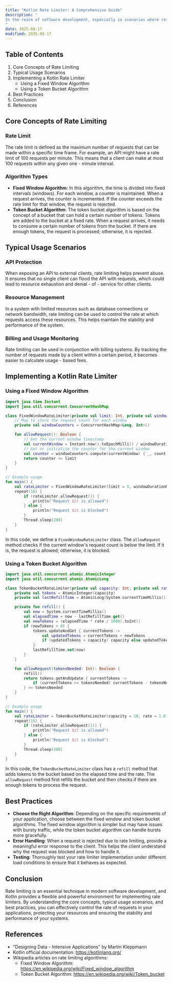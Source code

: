 ```yaml
---
title: "Kotlin Rate Limiter: A Comprehensive Guide"
description: "
In the realm of software development, especially in scenarios where resources are limited or external APIs have usage restrictions, rate limiting plays a crucial role. A rate limiter is a mechanism that controls the rate at which requests are processed, ensuring that a system does not get overwhelmed by excessive requests. Kotlin, a modern and concise programming language for the JVM, Android, and other platforms, provides various ways to implement rate limiters. This blog post will delve into the core concepts of Kotlin rate limiters, explore typical usage scenarios, and present best practices for their implementation.
"
date: 2025-08-17
modified: 2025-08-17
---
```


## Table of Contents
1. Core Concepts of Rate Limiting
2. Typical Usage Scenarios
3. Implementing a Kotlin Rate Limiter
    - Using a Fixed Window Algorithm
    - Using a Token Bucket Algorithm
4. Best Practices
5. Conclusion
6. References

## Core Concepts of Rate Limiting
### Rate Limit
The rate limit is defined as the maximum number of requests that can be made within a specific time frame. For example, an API might have a rate limit of 100 requests per minute. This means that a client can make at most 100 requests within any given one - minute interval.

### Algorithm Types
- **Fixed Window Algorithm**: In this algorithm, the time is divided into fixed intervals (windows). For each window, a counter is maintained. When a request arrives, the counter is incremented. If the counter exceeds the rate limit for that window, the request is rejected.
- **Token Bucket Algorithm**: The token bucket algorithm is based on the concept of a bucket that can hold a certain number of tokens. Tokens are added to the bucket at a fixed rate. When a request arrives, it needs to consume a certain number of tokens from the bucket. If there are enough tokens, the request is processed; otherwise, it is rejected.

## Typical Usage Scenarios
### API Protection
When exposing an API to external clients, rate limiting helps prevent abuse. It ensures that no single client can flood the API with requests, which could lead to resource exhaustion and denial - of - service for other clients.

### Resource Management
In a system with limited resources such as database connections or network bandwidth, rate limiting can be used to control the rate at which requests access these resources. This helps maintain the stability and performance of the system.

### Billing and Usage Monitoring
Rate limiting can be used in conjunction with billing systems. By tracking the number of requests made by a client within a certain period, it becomes easier to calculate usage - based fees.

## Implementing a Kotlin Rate Limiter

### Using a Fixed Window Algorithm
```kotlin
import java.time.Instant
import java.util.concurrent.ConcurrentHashMap

class FixedWindowRateLimiter(private val limit: Int, private val windowDurationMs: Long) {
    // Map to store the request count for each window
    private val windowCounters = ConcurrentHashMap<Long, Int>()

    fun allowRequest(): Boolean {
        // Get the current window timestamp
        val currentWindow = Instant.now().toEpochMilli() / windowDurationMs
        // Get or initialize the counter for the current window
        val counter = windowCounters.compute(currentWindow) { _, count -> count?.inc() ?: 1 }
        return counter <= limit
    }
}

// Example usage
fun main() {
    val rateLimiter = FixedWindowRateLimiter(limit = 5, windowDurationMs = 1000)
    repeat(10) {
        if (rateLimiter.allowRequest()) {
            println("Request $it is allowed")
        } else {
            println("Request $it is blocked")
        }
        Thread.sleep(200)
    }
}
```
In this code, we define a `FixedWindowRateLimiter` class. The `allowRequest` method checks if the current window's request count is below the limit. If it is, the request is allowed; otherwise, it is blocked.

### Using a Token Bucket Algorithm
```kotlin
import java.util.concurrent.atomic.AtomicInteger
import java.util.concurrent.atomic.AtomicLong

class TokenBucketRateLimiter(private val capacity: Int, private val rate: Double) {
    private val tokens = AtomicInteger(capacity)
    private val lastRefillTime = AtomicLong(System.currentTimeMillis())

    private fun refill() {
        val now = System.currentTimeMillis()
        val elapsedTime = now - lastRefillTime.get()
        val newTokens = (elapsedTime * rate / 1000).toInt()
        if (newTokens > 0) {
            tokens.updateAndGet { currentTokens ->
                val updatedTokens = currentTokens + newTokens
                if (updatedTokens > capacity) capacity else updatedTokens
            }
            lastRefillTime.set(now)
        }
    }

    fun allowRequest(tokensNeeded: Int): Boolean {
        refill()
        return tokens.getAndUpdate { currentTokens ->
            if (currentTokens >= tokensNeeded) currentTokens - tokensNeeded else currentTokens
        } >= tokensNeeded
    }
}

// Example usage
fun main() {
    val rateLimiter = TokenBucketRateLimiter(capacity = 10, rate = 1.0)
    repeat(15) {
        if (rateLimiter.allowRequest(1)) {
            println("Request $it is allowed")
        } else {
            println("Request $it is blocked")
        }
        Thread.sleep(200)
    }
}
```
In this code, the `TokenBucketRateLimiter` class has a `refill` method that adds tokens to the bucket based on the elapsed time and the rate. The `allowRequest` method first refills the bucket and then checks if there are enough tokens to process the request.

## Best Practices
- **Choose the Right Algorithm**: Depending on the specific requirements of your application, choose between the fixed window and token bucket algorithms. The fixed window algorithm is simpler but may have issues with bursty traffic, while the token bucket algorithm can handle bursts more gracefully.
- **Error Handling**: When a request is rejected due to rate limiting, provide a meaningful error response to the client. This helps the client understand why the request was blocked and how to handle it.
- **Testing**: Thoroughly test your rate limiter implementation under different load conditions to ensure that it behaves as expected.

## Conclusion
Rate limiting is an essential technique in modern software development, and Kotlin provides a flexible and powerful environment for implementing rate limiters. By understanding the core concepts, typical usage scenarios, and best practices, you can effectively control the rate of requests in your applications, protecting your resources and ensuring the stability and performance of your systems.

## References
- "Designing Data - Intensive Applications" by Martin Kleppmann
- Kotlin official documentation: https://kotlinlang.org/
- Wikipedia articles on rate limiting algorithms:
  - Fixed Window Algorithm: https://en.wikipedia.org/wiki/Fixed_window_algorithm
  - Token Bucket Algorithm: https://en.wikipedia.org/wiki/Token_bucket
